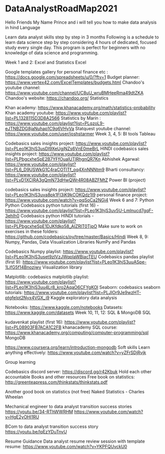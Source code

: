 # DataAnalystRoadMap2021
Hello Friends My Name Prince and i will tell you how to make data analysis in hind Language

Learn data analyst skills step by step in 3 months
Following is a schedule to learn data science step by step considering 4 hours of dedicated, focused study every single day. This program is perfect for beginners with no knowledge of data science and programming.

Week 1 and 2: Excel and Statistics
Excel

Google templates gallery for personal finance etc : https://docs.google.com/spreadsheets/u/0/?ftv=1
Budget planner: https://www.vertex42.com/ExcelTemplates/budgets.html
Chandoo's youtube channel: https://www.youtube.com/channel/UC8uU_wruBMHeeRma49dtZKA
Chandoo's website: https://chandoo.org/
Statistics

Khan academy: https://www.khanacademy.org/math/statistics-probability
Khan academy youtube: https://www.youtube.com/playlist?list=PL1328115D3D8A2566
Statistics by Marin : https://www.youtube.com/playlist?list=PLqzoL9-eJTNBZDG8jaNuhap1C9q6VHyVa
Statquest youtube channel: https://www.youtube.com/user/joshstarmer
Week 3, 4, 5: BI tools
Tableau

Codebasics sales insights project: https://www.youtube.com/playlist?list=PLeo1K3hjS3usDI9XeUgjNZs6VnE0meBrL
HINDI codebasics sales insights project: https://www.youtube.com/playlist?list=PLPbgcxheSpE2B7YFfOualUTlRhgnQR7Kn
Abhishek Agarwal: https://www.youtube.com/playlist?list=PL6_D9USWkG1C4raCOTlTf_oq4XnNNNtm9
Bharti consultancy: https://www.youtube.com/playlist?list=PLyD1XCIRA3gQmN73dHwQWr4R08ABZFMtZ
Power BI (project)

codebasics sales insights project: https://www.youtube.com/playlist?list=PLeo1K3hjS3uva8pk1FI3iK9kCOKQdz1I9
personal finance project: https://www.youtube.com/watch?v=pqSoCa2NGj4
Week 6 and 7: Python
Python
Codebasics python tutorials (first 16) - https://www.youtube.com/playlist?list=PLeo1K3hjS3uv5U-Lmlnucd7gqF-3ehIh0
Codebasics python HINDI tutorials - https://www.youtube.com/playlist?list=PLPbgcxheSpE1DJKfdko58_AIZRIT0TjpO
Make sure to work on exercises in these folders: https://github.com/codebasics/py/tree/master/Basics/Hindi
Week 8, 9: Numpy, Pandas, Data Visualization Libraries
NumPy and Pandas

Codebasics Numpy playlist: https://www.youtube.com/playlist?list=PLeo1K3hjS3uset9zIVzJWqplaWBiacTEU
Codebasics pandas playlist (first 9): https://www.youtube.com/playlist?list=PLeo1K3hjS3uuASpe-1LjfG5f14Bnozjwy
Visualization library

Matplotlib: codebasics matplotlib playlist: https://www.youtube.com/playlist?list=PLeo1K3hjS3uu4Lr8_kro2AqaO6CFYgKOl
Seaborn: codebasics seaborn tutorials: https://www.youtube.com/playlist?list=PLJIOr9Je9wzHT-ptgfelpt2Nyx4VGX_j9
Kaggle exploratory data analysis

Notebooks: https://www.kaggle.com/notebooks
Datasets: https://www.kaggle.com/datasets
Week 10, 11, 12: SQL & MongoDB
SQL

kudavenkat playlist (first 16): https://www.youtube.com/playlist?list=PL08903FB7ACA1C2FB
khanacademy SQL course: https://www.khanacademy.org/computing/computer-programming/sql
MongoDB

https://www.coursera.org/learn/introduction-mongodb
Soft skills
Learn anything effectively: https://www.youtube.com/watch?v=yZFrSDjRvjk

Group learning

Codebasics discord server: https://discord.gg/r42Kbuk
Hold each other accountable
Books and other resources
Free book on statistics: http://greenteapress.com/thinkstats/thinkstats.pdf

Another good book on statistics (not free) Naked Statistics - Charles Wheelan

Mechanical engineer to data analyst transition success stories https://youtu.be/34-RThWWRHM https://www.youtube.com/watch?v=HgE2yOHl1RU

BCom to data analyst transition success story https://youtu.be/lqEzYDuTnvU

Resume Guidance
Data analyst resume review session with template resume: https://www.youtube.com/watch?v=YKPFQUvckU0
